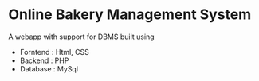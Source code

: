 # Online Bakery Management System

A webapp with support for DBMS built using

- Forntend : Html, CSS
- Backend : PHP
- Database : MySql
